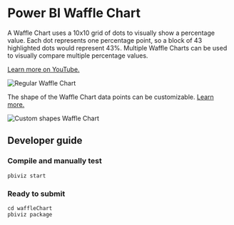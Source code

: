 # Power BI Waffle Chart

A Waffle Chart uses a 10x10 grid of dots to visually show a percentage value. Each dot represents one percentage point, so a block of 43 highlighted dots would represent 43%. Multiple Waffle Charts can be used to visually compare multiple percentage values.

[Learn more on YouTube.][youtube-video]

<img src="http://i.imgur.com/ywXcq9C.png" title="Regular Waffle Chart" style="max-width:80%" />

The shape of the Waffle Chart data points can be customizable. [Learn more.][custom-shapes]

<img src="http://i.imgur.com/1YyeWXw.png" title="Custom shapes Waffle Chart" style="max-width:80%" />

## Developer guide

### Compile and manually test

    pbiviz start

### Ready to submit

    cd waffleChart
    pbiviz package

[youtube-video]: https://youtu.be/7z-UZKkbJaI
[custom-shapes]: http://kiewic.com/custom-shapes-in-the-power-bi-waffle-chart